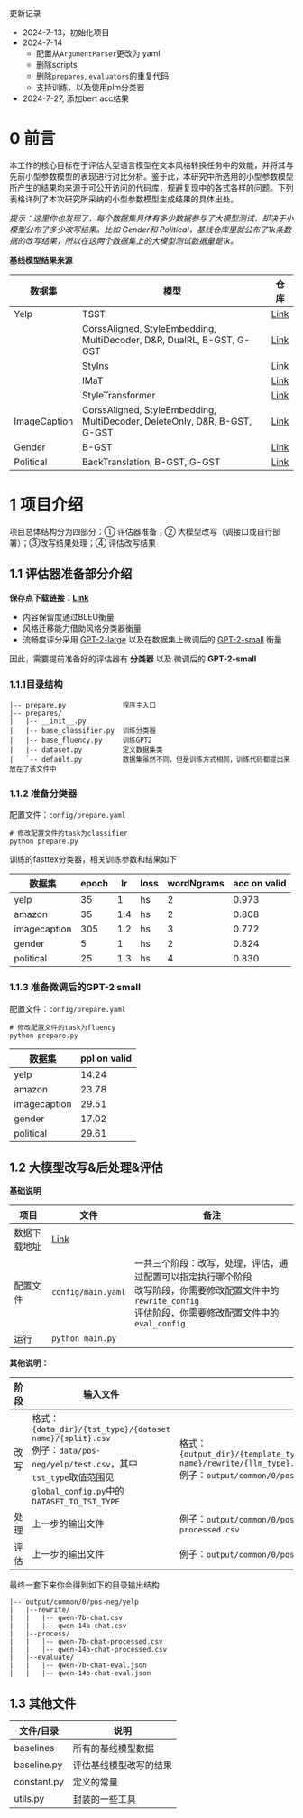 更新记录

- 2024-7-13，初始化项目
- 2024-7-14
  - 配置从`ArgumentParser`更改为 yaml
  - 删除scripts
  - 删除`prepares`, `evaluators`的重复代码
  - 支持训练，以及使用plm分类器
- 2024-7-27, 添加bert acc结果

# 0 前言

本工作的核心目标在于评估大型语言模型在文本风格转换任务中的效能，并将其与先前小型参数模型的表现进行对比分析。鉴于此，本研究中所选用的小型参数模型所产生的结果均来源于可公开访问的代码库，规避复现中的各式各样的问题。下列表格详列了本次研究所采纳的小型参数模型生成结果的具体出处。

*提示：这里你也发现了，每个数据集具体有多少数据参与了大模型测试，却决于小模型公布了多少改写结果。比如 Gender和 Political，基线仓库里就公布了1k条数据的改写结果，所以在这两个数据集上的大模型测试数据量是1k。*

**基线模型结果来源**


| 数据集       | 模型                                                                      | 仓库                                                                                                 |
| ------------ | ------------------------------------------------------------------------- | ---------------------------------------------------------------------------------------------------- |
| Yelp         | TSST                                                                      | [Link](https://github.com/xiaofei05/TSST/tree/master/outputs/yelp)                                   |
|              | CorssAligned, StyleEmbedding, MultiDecoder, D&R, DualRL, B-GST, G-GST     | [Link](https://github.com/rungjoo/Stable-Style-Transformer/tree/master/evaluation/yelp/compare/yelp) |
|              | StyIns                                                                    | [Link](https://github.com/XiaoyuanYi/StyIns/tree/master/styins_outputs/yelp)                         |
|              | IMaT                                                                      | [Link](https://github.com/zhijing-jin/IMaT/tree/master/outputs/yelp)                                 |
|              | StyleTransformer                                                          | [Link](https://github.com/fastnlp/style-transformer/tree/master/outputs/yelp)                        |
| ImageCaption | CorssAligned, StyleEmbedding, MultiDecoder, DeleteOnly, D&R, B-GST, G-GST | [Link](https://github.com/nnnngo/transformer-drg-style-transfer/tree/master/results/imagecaption)    |
| Gender       | B-GST                                                                     | [Link](https://github.com/nnnngo/transformer-drg-style-transfer/tree/master/results/gender)          |
| Political    | BackTranslation, B-GST, G-GST                                             | [Link](https://github.com/nnnngo/transformer-drg-style-transfer/tree/master/results/political)       |

# 1 项目介绍

项目总体结构分为四部分：① 评估器准备；② 大模型改写（调接口或自行部署）；③改写结果处理；④ 评估改写结果

## 1.1 评估器准备部分介绍

**保存点下载链接：[Link](https://pan.baidu.com/s/1K3m-k_henrQTIzYmZXKA4Q?pwd=1234 )**

- 内容保留度通过BLEU衡量
- 风格迁移能力借助风格分类器衡量
- 流畅度评分采用 [GPT-2-large](https://huggingface.co/openai-community/gpt2-large) 以及在数据集上微调后的 [GPT-2-small](https://huggingface.co/openai-community/gpt2) 衡量

因此，需要提前准备好的评估器有 **分类器** 以及 微调后的 **GPT-2-small**

### 1.1.1目录结构

```
|-- prepare.py				程序主入口
|-- prepares/
|   |-- __init__.py
|   |-- base_classifier.py  训练分类器
|   |-- base_fluency.py     训练GPT2
|   |-- dataset.py			定义数据集类
|   `-- default.py			数据集虽然不同，但是训练方式相同，训练代码都提出来放在了该文件中
```

### 1.1.2 准备分类器

配置文件：`config/prepare.yaml`

```shell
# 修改配置文件的task为classifier
python prepare.py
```

训练的fasttex分类器，相关训练参数和结果如下


| 数据集       | epoch | lr  | loss | wordNgrams | acc on valid |
| ------------ | ----- | --- | ---- | ---------- | ------------ |
| yelp         | 35    | 1   | hs   | 2          | 0.973        |
| amazon       | 35    | 1.4 | hs   | 2          | 0.808        |
| imagecaption | 305   | 1.2 | hs   | 3          | 0.772        |
| gender       | 5     | 1   | hs   | 2          | 0.824        |
| political    | 25    | 1.3 | hs   | 4          | 0.830        |

### 1.1.3 准备微调后的GPT-2 small

配置文件：`config/prepare.yaml`

```shell
# 修改配置文件的task为fluency
python prepare.py
```

| 数据集       | ppl on valid |
| ------------ | ------------ |
| yelp         | 14.24        |
| amazon       | 23.78        |
| imagecaption | 29.51        |
| gender       | 17.02        |
| political    | 29.61        |

## 1.2 大模型改写&后处理&评估

**基础说明**

| 项目         | 文件                                                         | 备注                                                         |
| ------------ | ------------------------------------------------------------ | ------------------------------------------------------------ |
| 数据下载地址 | [Link](https://pan.baidu.com/s/1K3m-k_henrQTIzYmZXKA4Q?pwd=1234) |                                                              |
| 配置文件     | `config/main.yaml`                                           | 一共三个阶段：改写，处理，评估，通过配置可以指定执行哪个阶段<br/>改写阶段，你需要修改配置文件中的`rewrite_config`<br/>评估阶段，你需要修改配置文件中的`eval_config` |
| 运行         | `python main.py`                                             |                                                              |

**其他说明：**

| 阶段 | 输入文件                                                     | 输出文件                                                     |
| ---- | ------------------------------------------------------------ | ------------------------------------------------------------ |
| 改写 | 格式：`{data_dir}/{tst_type}/{dataset name}/{split}.csv`<br/>例子：`data/pos-neg/yelp/test.csv`，其中`tst_type`取值范围见`global_config.py`中的`DATASET_TO_TST_TYPE` | 格式：`{output_dir}/{template_type}/{template_idx}/{tst_type}/{dataset name}/rewrite/{llm_type}.csv`<br/>例子：`output/common/0/pos-neg/yelp/rewrite/qwen-7b-chat.csv` |
| 处理 | 上一步的输出文件                                             | 例子：`output/common/0/pos-neg/process/qwen-7b-chat-processed.csv` |
| 评估 | 上一步的输出文件                                             | 例子：`output/common/0/pos-neg/evaluate/qwen-7b-chat-eval.json` |

最终一套下来你会得到如下的目录输出结构

```
|-- output/common/0/pos-neg/yelp
|	|--rewrite/
|	|	|-- qwen-7b-chat.csv
|	|	|-- qwen-14b-chat.csv
|	|--process/
|	|	|-- qwen-7b-chat-processed.csv
|	|	|-- qwen-14b-chat-processed.csv
|	|--evaluate/
|	|	|-- qwen-7b-chat-eval.json
|	|	|-- qwen-14b-chat-eval.json
```

## 1.3 其他文件


| 文件/目录   | 说明                   |
| ----------- | ---------------------- |
| baselines   | 所有的基线模型数据     |
| baseline.py | 评估基线模型改写的结果 |
| constant.py | 定义的常量             |
| utils.py    | 封装的一些工具         |
